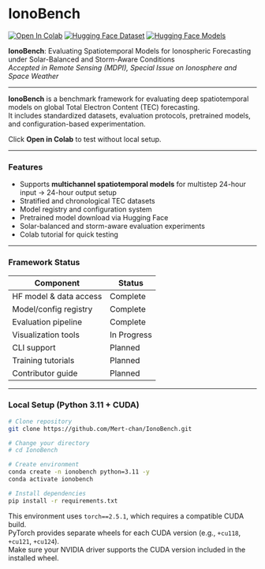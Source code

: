 # IonoBench

[![Open In Colab](https://colab.research.google.com/assets/colab-badge.svg)](https://colab.research.google.com/github/Mert-chan/IonoBench/blob/main/tutorial/colab_version.ipynb?flush_cache=true)
[![Hugging Face Dataset](https://img.shields.io/badge/HF%20Datasets-IonoBench-blue?logo=huggingface)](https://huggingface.co/datasets/Mertjhan/IonoBench)
[![Hugging Face Models](https://img.shields.io/badge/HF%20Models-IonoBench-blue?logo=huggingface)](https://huggingface.co/Mertjhan/IonoBench)

**IonoBench**: Evaluating Spatiotemporal Models for Ionospheric Forecasting under Solar-Balanced and Storm-Aware Conditions  
*Accepted in Remote Sensing (MDPI), Special Issue on Ionosphere and Space Weather*

---

**IonoBench** is a benchmark framework for evaluating deep spatiotemporal models on global Total Electron Content (TEC) forecasting.  
It includes standardized datasets, evaluation protocols, pretrained models, and configuration-based experimentation.
  
Click **Open in Colab** to test without local setup.

---

### Features
- Supports **multichannel spatiotemporal models** for multistep 24-hour input → 24-hour output setup
- Stratified and chronological TEC datasets
- Model registry and configuration system
- Pretrained model download via Hugging Face
- Solar-balanced and storm-aware evaluation experiments
- Colab tutorial for quick testing

---

### Framework Status

| Component               | Status      |
|------------------------|-------------|
| HF model & data access | Complete    |
| Model/config registry  | Complete    |
| Evaluation pipeline    | Complete    |
| Visualization tools    | In Progress |
| CLI support            | Planned     |
| Training tutorials     | Planned     |
| Contributor guide      | Planned     |

---

### Local Setup (Python 3.11 + CUDA)

```bash
# Clone repository
git clone https://github.com/Mert-chan/IonoBench.git

# Change your directory
# cd IonoBench

# Create environment
conda create -n ionobench python=3.11 -y
conda activate ionobench

# Install dependencies
pip install -r requirements.txt

```

This environment uses `torch==2.5.1`, which requires a compatible CUDA build.  
PyTorch provides separate wheels for each CUDA version (e.g., `+cu118`, `+cu121`, `+cu124`).  
Make sure your NVIDIA driver supports the CUDA version included in the installed wheel.  
